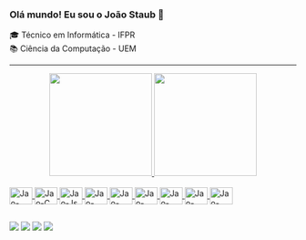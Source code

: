 ### Olá mundo! Eu sou o João Staub 🦄

🎓 Técnico em Informática - IFPR
<br>
📚 Ciência da Computação - UEM

<hr>

<div align="center">
  <a href="https://github.com/staubjoao">
  <img height="180em" src="https://github-readme-stats.vercel.app/api?username=staubjoao&show_icons=true&theme=highcontrast&include_all_commits=true&count_private=true"/>
  <img height="180em" src="https://github-readme-stats.vercel.app/api/top-langs/?username=staubjoao&layout=compact&langs_count=7&theme=highcontrast&hide=TSQL,jupyter%20notebook"/>
</div>
<div style="display: inline_block"><br>
  <img align="center" alt="Jao-Java" height="30" width="40" src="https://cdn.jsdelivr.net/gh/devicons/devicon/icons/java/java-original.svg">
  <img align="center" alt="Jao-C" height="30" width="40" src="https://cdn.jsdelivr.net/gh/devicons/devicon/icons/c/c-plain.svg">
  <img align="center" alt="Jao-Js" height="30" width="40" src="https://cdn.jsdelivr.net/gh/devicons/devicon/icons/javascript/javascript-plain.svg">
  <img align="center" alt="Jao-PHP" height="30" width="40" src="https://cdn.jsdelivr.net/gh/devicons/devicon/icons/php/php-plain.svg">
  <img align="center" alt="Jao-Python" height="30" width="40" src="https://cdn.jsdelivr.net/gh/devicons/devicon/icons/python/python-plain.svg">
  <img align="center" alt="Jao-HTML" height="30" width="40" src="https://cdn.jsdelivr.net/gh/devicons/devicon/icons/html5/html5-plain.svg">
  <img align="center" alt="Jao-CSS" height="30" width="40" src="https://cdn.jsdelivr.net/gh/devicons/devicon/icons/css3/css3-plain.svg">
  <img align="center" alt="Jao-Mysql" height="30" width="40" src="https://cdn.jsdelivr.net/gh/devicons/devicon/icons/mysql/mysql-plain.svg">
  <img align="center" alt="Jao-Postq" height="30" width="40" src="https://cdn.jsdelivr.net/gh/devicons/devicon/icons/postgresql/postgresql-plain.svg">
</div>
  
##
<div>
  <a href="https://www.instagram.com/jaost42/" target="_blank"><img src="https://img.shields.io/badge/-Instagram-%23E4405F?style=for-the-badge&logo=instagram&logoColor=white" target="_blank"></a>
 <a href="https://t.me/staubjoao" target="_blank"><img src="https://img.shields.io/badge/Telegram-67d9ff?style=for-the-badge&logo=telegram&logoColor=white" target="_blank"></a> 
  <a href = "mailto:joao.staub42@gmail.com"><img src="https://img.shields.io/badge/-Gmail-%23333?style=for-the-badge&logo=gmail&logoColor=white" target="_blank"></a>
  <a href="https://www.linkedin.com/in/jo%C3%A3o-staub-castanho-463b41191/" target="_blank"><img src="https://img.shields.io/badge/-LinkedIn-%230077B5?style=for-the-badge&logo=linkedin&logoColor=white" target="_blank"></a> 
  </div>
